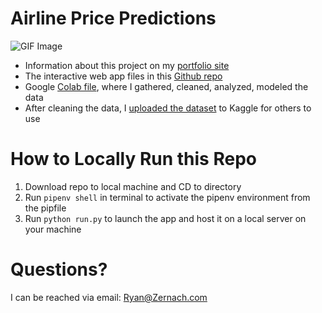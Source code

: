 # Airline Price Predictions

![GIF Image](https://ryan.zernach.com/wp-content/uploads/Airline_Price_Predictor_made_with_giphy.gif)

* Information about this project on my [portfolio site](https://ryan.zernach.com/portfolio/airline-price-predictor-how-are-flight-prices-calculated/)
* The interactive web app files in this [Github repo](https://github.com/Zernach/Airline-Price-Predictions)
* Google [Colab file](https://colab.research.google.com/drive/1s3SJs2dpnH2LQvR9S3JNH2C-yD1na_4R?usp=sharing), where I gathered, cleaned, analyzed, modeled the data
* After cleaning the data, I [uploaded the dataset](https://www.kaggle.com/zernach/2018-airplane-flights) to Kaggle for others to use


# How to Locally Run this Repo
1. Download repo to local machine and CD to directory
2. Run `pipenv shell` in terminal to activate the pipenv environment from the pipfile
3. Run `python run.py` to launch the app and host it on a local server on your machine

# Questions?
I can be reached via email: [Ryan@Zernach.com](mailto:Ryan@Zernach.com)